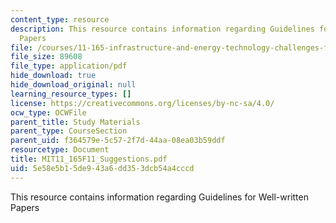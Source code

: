 ```yaml
---
content_type: resource
description: This resource contains information regarding Guidelines for Well-written
  Papers
file: /courses/11-165-infrastructure-and-energy-technology-challenges-fall-2011/5e58e5b15de943a6dd353dcb54a4cccd_MIT11_165F11_Suggestions.pdf
file_size: 89608
file_type: application/pdf
hide_download: true
hide_download_original: null
learning_resource_types: []
license: https://creativecommons.org/licenses/by-nc-sa/4.0/
ocw_type: OCWFile
parent_title: Study Materials
parent_type: CourseSection
parent_uid: f364579e-5c57-2f7d-44aa-08ea03b59ddf
resourcetype: Document
title: MIT11_165F11_Suggestions.pdf
uid: 5e58e5b1-5de9-43a6-dd35-3dcb54a4cccd
---
```

This resource contains information regarding Guidelines for Well-written Papers